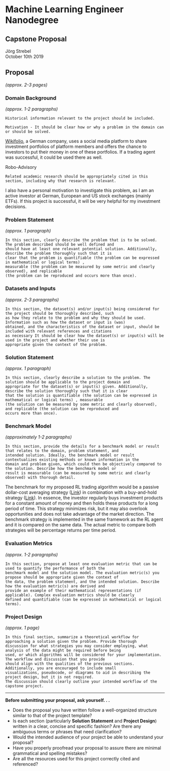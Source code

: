 # Machine Learning Engineer Nanodegree
## Capstone Proposal
Jörg Strebel  
October 10th 2019

## Proposal
_(approx. 2-3 pages)_

### Domain Background
_(approx. 1-2 paragraphs)_

```In this section, provide brief details on the background information of the domain from which the project is proposed. 
Historical information relevant to the project should be included.
``` 

```
Motivation - It should be clear how or why a problem in the domain can or should be solved.
``` 
[Wikifolio](https://www.wikifolio.com/de/de/home), a German company, uses a social media platform to share investment 
portfolios of platform members and offers the chance to investors to put their money in one of these portfolios. If a 
trading agent was successful, it could be used there as well.      

Robo-Advisory

```
Related academic research should be appropriately cited in this section, including why that research is relevant.
``` 

I also have a personal motivation to investigate this problem, as I am an active investor at German, European and US 
stock exchanges (mainly ETFs). If this project is successful, it will be very helpful for my investment decisions.  


### Problem Statement
_(approx. 1 paragraph)_

```
In this section, clearly describe the problem that is to be solved. The problem described should be well defined and 
should have at least one relevant potential solution. Additionally, describe the problem thoroughly such that it is 
clear that the problem is quantifiable (the problem can be expressed in mathematical or logical terms) , 
measurable (the problem can be measured by some metric and clearly observed), and replicable 
(the problem can be reproduced and occurs more than once).
```

### Datasets and Inputs
_(approx. 2-3 paragraphs)_

```
In this section, the dataset(s) and/or input(s) being considered for the project should be thoroughly described, such 
as how they relate to the problem and why they should be used. Information such as how the dataset or input is (was) 
obtained, and the characteristics of the dataset or input, should be included with relevant references and citations 
as necessary It should be clear how the dataset(s) or input(s) will be used in the project and whether their use is 
appropriate given the context of the problem.
```

### Solution Statement
_(approx. 1 paragraph)_

```
In this section, clearly describe a solution to the problem. The solution should be applicable to the project domain and 
appropriate for the dataset(s) or input(s) given. Additionally, describe the solution thoroughly such that it is clear 
that the solution is quantifiable (the solution can be expressed in mathematical or logical terms) , measurable 
(the solution can be measured by some metric and clearly observed), and replicable (the solution can be reproduced and 
occurs more than once).
```

### Benchmark Model
_(approximately 1-2 paragraphs)_

```
In this section, provide the details for a benchmark model or result that relates to the domain, problem statement, and 
intended solution. Ideally, the benchmark model or result contextualizes existing methods or known information in the 
domain and problem given, which could then be objectively compared to the solution. Describe how the benchmark model or 
result is measurable (can be measured by some metric and clearly observed) with thorough detail.
```

The benchmark for my proposed RL trading algorithm would be a passive dollar-cost averaging strategy 
([Link](https://en.wikipedia.org/wiki/Dollar_cost_averaging)) in combination with a buy-and-hold strategy 
([Link](https://en.wikipedia.org/wiki/Buy_and_hold)). In essence, the investor regularly buys investment products for a 
constant amount of money and then holds these products for a long period of time. This strategy minimizes risk, but it 
may also overlook opportunities and does not take advantage of the market direction.
The benchmark strategy is implemented in the same framework as the RL agent and it is compared on the same data.
The actual metric to compare both strategies will be percentage returns per time period.
 

### Evaluation Metrics
_(approx. 1-2 paragraphs)_

```
In this section, propose at least one evaluation metric that can be used to quantify the performance of both the 
benchmark model and the solution model. The evaluation metric(s) you propose should be appropriate given the context of 
the data, the problem statement, and the intended solution. Describe how the evaluation metric(s) are derived and 
provide an example of their mathematical representations (if applicable). Complex evaluation metrics should be clearly 
defined and quantifiable (can be expressed in mathematical or logical terms).
```

### Project Design
_(approx. 1 page)_

```
In this final section, summarize a theoretical workflow for approaching a solution given the problem. Provide thorough 
discussion for what strategies you may consider employing, what analysis of the data might be required before being 
used, or which algorithms will be considered for your implementation. The workflow and discussion that you provide 
should align with the qualities of the previous sections. Additionally, you are encouraged to include small 
visualizations, pseudocode, or diagrams to aid in describing the project design, but it is not required. 
The discussion should clearly outline your intended workflow of the capstone project.
```

-----------

**Before submitting your proposal, ask yourself. . .**

- Does the proposal you have written follow a well-organized structure similar to that of the project template?
- Is each section (particularly **Solution Statement** and **Project Design**) written in a clear, concise and specific fashion? Are there any ambiguous terms or phrases that need clarification?
- Would the intended audience of your project be able to understand your proposal?
- Have you properly proofread your proposal to assure there are minimal grammatical and spelling mistakes?
- Are all the resources used for this project correctly cited and referenced?
